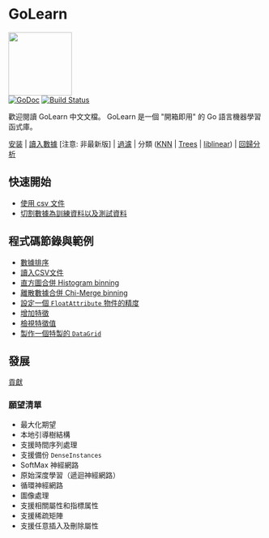GoLearn
=======

<img src="http://talks.golang.org/2013/advconc/gopherhat.jpg" width=125><br>
[![GoDoc](https://godoc.org/github.com/norand94/golearn?status.png)](https://godoc.org/github.com/norand94/golearn)
[![Build Status](https://travis-ci.org/sjwhitworth/golearn.png?branch=master)](https://travis-ci.org/sjwhitworth/golearn)<br>

歡迎閱讀 GoLearn 中文文檔。 GoLearn 是一個 "開箱即用" 的 Go 語言機器學習函式庫。

[安装](Installation.md) |
[讀入數據](Instances.md) [注意: 非最新版] | 
[過濾](Filtering.md) | 
分類 ([KNN](Classification/KNN.md) | [Trees](Classification/Trees.md) | [liblinear](Classification/liblinear.md)) | [回歸分析](Classification/Regression.md) 

## 快速開始
* [使用 csv 文件](CSVFiles.md)
* [切割數據為訓練資料以及測試資料](TrainTestSplit.md)

## 程式碼節錄與範例
* [數據排序](Instances.md)
* [讀入CSV文件](CSVFiles.md)
* [直方圖合併 Histogram binning](Filtering.md)
* [離散數據合併 Chi-Merge binning](Filtering.md)
* [設定一個 `FloatAttribute` 物件的精度](FloatAttributePrecision.md)
* [增加特徵](AddingAttributes.md)
* [檢視特徵值](AttributeSpecifications.md)
* [製作一個特製的 `DataGrid`](CustomDataGrids.md)

## 發展
[貢獻](Contributing.md)

### 願望清單

* 最大化期望
* 本地引導樹結構
* 支援時間序列處理
* 支援備份 `DenseInstances` 
* SoftMax 神經網路
* 原始深度學習（遞迴神經網路）
* 循環神經網路
* 圖像處理
* 支援相關屬性和指標属性
* 支援稀疏矩陣
* 支援任意插入及刪除屬性
